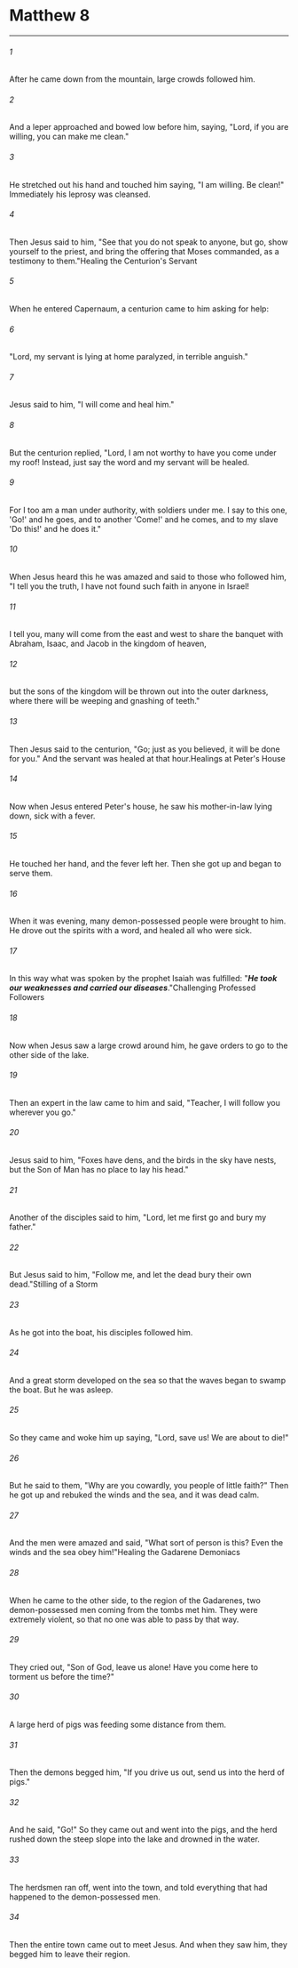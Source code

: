 # Matthew 8
***



###### 1 
After he came down from the mountain, large crowds followed him. 

###### 2 
And a leper approached and bowed low before him, saying, "Lord, if you are willing, you can make me clean." 

###### 3 
He stretched out his hand and touched him saying, "I am willing. Be clean!" Immediately his leprosy was cleansed. 

###### 4 
Then Jesus said to him, "See that you do not speak to anyone, but go, show yourself to the priest, and bring the offering that Moses commanded, as a testimony to them."Healing the Centurion's Servant 

###### 5 
When he entered Capernaum, a centurion came to him asking for help: 

###### 6 
"Lord, my servant is lying at home paralyzed, in terrible anguish." 

###### 7 
Jesus said to him, "I will come and heal him." 

###### 8 
But the centurion replied, "Lord, I am not worthy to have you come under my roof! Instead, just say the word and my servant will be healed. 

###### 9 
For I too am a man under authority, with soldiers under me. I say to this one, 'Go!' and he goes, and to another 'Come!' and he comes, and to my slave 'Do this!' and he does it." 

###### 10 
When Jesus heard this he was amazed and said to those who followed him, "I tell you the truth, I have not found such faith in anyone in Israel! 

###### 11 
I tell you, many will come from the east and west to share the banquet with Abraham, Isaac, and Jacob in the kingdom of heaven, 

###### 12 
but the sons of the kingdom will be thrown out into the outer darkness, where there will be weeping and gnashing of teeth." 

###### 13 
Then Jesus said to the centurion, "Go; just as you believed, it will be done for you." And the servant was healed at that hour.Healings at Peter's House 

###### 14 
Now when Jesus entered Peter's house, he saw his mother-in-law lying down, sick with a fever. 

###### 15 
He touched her hand, and the fever left her. Then she got up and began to serve them. 

###### 16 
When it was evening, many demon-possessed people were brought to him. He drove out the spirits with a word, and healed all who were sick. 

###### 17 
In this way what was spoken by the prophet Isaiah was fulfilled: "**_He took our weaknesses and carried our diseases_**."Challenging Professed Followers 

###### 18 
Now when Jesus saw a large crowd around him, he gave orders to go to the other side of the lake. 

###### 19 
Then an expert in the law came to him and said, "Teacher, I will follow you wherever you go." 

###### 20 
Jesus said to him, "Foxes have dens, and the birds in the sky have nests, but the Son of Man has no place to lay his head." 

###### 21 
Another of the disciples said to him, "Lord, let me first go and bury my father." 

###### 22 
But Jesus said to him, "Follow me, and let the dead bury their own dead."Stilling of a Storm 

###### 23 
As he got into the boat, his disciples followed him. 

###### 24 
And a great storm developed on the sea so that the waves began to swamp the boat. But he was asleep. 

###### 25 
So they came and woke him up saying, "Lord, save us! We are about to die!" 

###### 26 
But he said to them, "Why are you cowardly, you people of little faith?" Then he got up and rebuked the winds and the sea, and it was dead calm. 

###### 27 
And the men were amazed and said, "What sort of person is this? Even the winds and the sea obey him!"Healing the Gadarene Demoniacs 

###### 28 
When he came to the other side, to the region of the Gadarenes, two demon-possessed men coming from the tombs met him. They were extremely violent, so that no one was able to pass by that way. 

###### 29 
They cried out, "Son of God, leave us alone! Have you come here to torment us before the time?" 

###### 30 
A large herd of pigs was feeding some distance from them. 

###### 31 
Then the demons begged him, "If you drive us out, send us into the herd of pigs." 

###### 32 
And he said, "Go!" So they came out and went into the pigs, and the herd rushed down the steep slope into the lake and drowned in the water. 

###### 33 
The herdsmen ran off, went into the town, and told everything that had happened to the demon-possessed men. 

###### 34 
Then the entire town came out to meet Jesus. And when they saw him, they begged him to leave their region.
